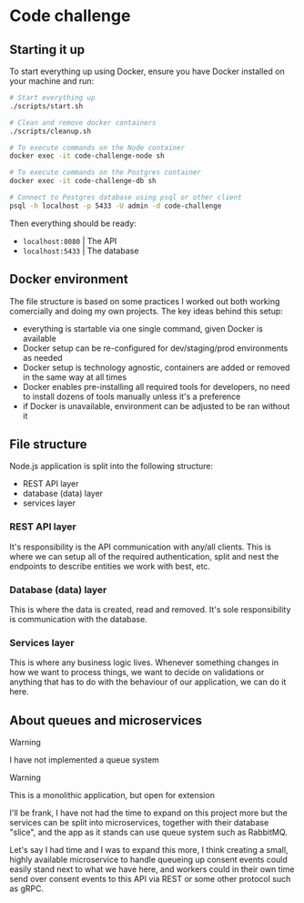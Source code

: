 # Code challenge

## Starting it up

To start everything up using Docker, ensure you have Docker installed on your machine and run:

```sh
# Start everything up
./scripts/start.sh

# Clean and remove docker containers
./scripts/cleanup.sh

# To execute commands on the Node container
docker exec -it code-challenge-node sh

# To execute commands on the Postgres container
docker exec -it code-challenge-db sh

# Connect to Postgres database using psql or other client
psql -h localhost -p 5433 -U admin -d code-challenge
```

Then everything should be ready:
- `localhost:8080` | The API
- `localhost:5433` | The database

## Docker environment

The file structure is based on some practices I worked out both working comercially and doing my own projects. The key ideas behind this setup:

- everything is startable via one single command, given Docker is available
- Docker setup can be re-configured for dev/staging/prod environments as needed
- Docker setup is technology agnostic, containers are added or removed in the same way at all times
- Docker enables pre-installing all required tools for developers, no need to install dozens of tools manually unless it's a preference
- if Docker is unavailable, environment can be adjusted to be ran without it

## File structure

Node.js application is split into the following structure:
- REST API layer
- database (data) layer
- services layer

### REST API layer

It's responsibility is the API communication with any/all clients. This is where we can setup all of the required authentication, split and nest the endpoints to describe entities we work with best, etc.

### Database (data) layer

This is where the data is created, read and removed. It's sole responsibility is communication with the database.

### Services layer

This is where any business logic lives. Whenever something changes in how we want to process things, we want to decide on validations or anything that has to do with the behaviour of our application, we can do it here.

## About queues and microservices

> [!WARNING]
> I have not implemented a queue system


> [!WARNING]
> This is a monolithic application, but open for extension

I'll be frank, I have not had the time to expand on this project more but the services can be split into microservices, together with their database "slice", and the app as it stands can use queue system such as RabbitMQ.

Let's say I had time and I was to expand this more, I think creating a small, highly available microservice to handle queueing up consent events could easily stand next to what we have here, and workers could in their own time send over consent events to this API via REST or some other protocol such as gRPC.
